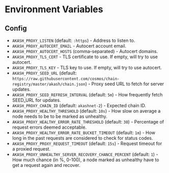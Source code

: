 # Environment Variables

## Config

 - `AKASH_PROXY_LISTEN` (default: `:https`) - Address to listen to.
 - `AKASH_PROXY_AUTOCERT_EMAIL` - Autocert account email.
 - `AKASH_PROXY_AUTOCERT_HOSTS` (comma-separated) - Autocert domains.
 - `AKASH_PROXY_TLS_CERT` - TLS certificate to use. If empty, will try to use autocert.
 - `AKASH_PROXY_TLS_KEY` - TLS key to use. If empty, will try to use autocert.
 - `AKASH_PROXY_SEED_URL` (default: `https://raw.githubusercontent.com/cosmos/chain-registry/master/akash/chain.json`) - Proxy seed URL to fetch for server updates.
 - `AKASH_PROXY_SEED_REFRESH_INTERVAL` (default: `5m`) - How frequently fetch SEED_URL for updates.
 - `AKASH_PROXY_CHAIN_ID` (default: `akashnet-2`) - Expected chain ID.
 - `AKASH_PROXY_HEALTHY_THRESHOLD` (default: `10s`) - How slow on average a node needs to be to be marked as unhealthy.
 - `AKASH_PROXY_HEALTHY_ERROR_RATE_THRESHOLD` (default: `30`) - Percentage of request errors deemed acceptable.
 - `AKASH_PROXY_HEALTHY_ERROR_RATE_BUCKET_TIMEOUT` (default: `1m`) - How long in the past requests are considered to check for status codes.
 - `AKASH_PROXY_PROXY_REQUEST_TIMEOUT` (default: `15s`) - Request timeout for a proxied request.
 - `AKASH_PROXY_UNHEALTHY_SERVER_RECOVERY_CHANCE_PERCENT` (default: `1`) - How much chance (in %, 0-100), a node marked as unhealthy have to get a
request again and recover.

